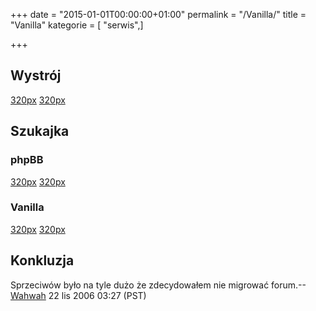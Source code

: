 +++
date = "2015-01-01T00:00:00+01:00"
permalink = "/Vanilla/"
title = "Vanilla"
kategorie = [ "serwis",]

+++

Wystrój
-------

[320px](/Grafika:comparing-vanilla.png "wikilink") [320px](/Grafika:comparing-phpbb.png "wikilink")

Szukajka
--------

### phpBB

[320px](/Grafika:searchform-phpbb.png "wikilink") [320px](/Grafika:searchresults-phpbb.png "wikilink")

### Vanilla

[320px](/Grafika:searchform-vanilla.png "wikilink") [320px](/Grafika:searchresults-vanilla.png "wikilink")

Konkluzja
---------

Sprzeciwów było na tyle dużo że zdecydowałem nie migrować forum.--[Wahwah](/atopedia/Wikipedysta:Wahwah "wikilink") 22 lis 2006 03:27 (PST)
